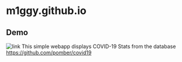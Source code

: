 # m1ggy.github.io

## Demo 

 ![link](m1ggy.github.io)
This simple webapp displays COVID-19 Stats from the database https://github.com/pomber/covid19
